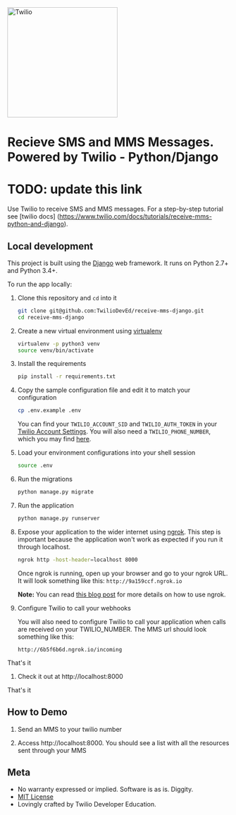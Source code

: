 <a href="https://www.twilio.com">
  <img src="https://static0.twilio.com/marketing/bundles/marketing/img/logos/wordmark-red.svg" alt="Twilio" width="250" />
</a>

# Recieve SMS and MMS Messages. Powered by Twilio - Python/Django

<!--
[![Build Status](https://travis-ci.org/TwilioDevEd/receive-mms-django.svg?branch=master)](https://travis-ci.org/TwilioDevEd/receive-mms-django)
-->

# TODO: update this link
Use Twilio to receive SMS and MMS messages. For a step-by-step tutorial see
[twilio docs] (https://www.twilio.com/docs/tutorials/receive-mms-python-and-django).

## Local development

This project is built using the [Django](https://www.djangoproject.com/) web
framework. It runs on Python 2.7+ and Python 3.4+.

To run the app locally:

1. Clone this repository and `cd` into it

   ```bash
   git clone git@github.com:TwilioDevEd/receive-mms-django.git
   cd receive-mms-django
   ```

1. Create a new virtual environment using
   [virtualenv](https://virtualenv.pypa.io/en/latest/)

   ```bash
   virtualenv -p python3 venv
   source venv/bin/activate
   ```

1. Install the requirements

   ```bash
   pip install -r requirements.txt
   ```

1. Copy the sample configuration file and edit it to match your configuration

   ```bash
   cp .env.example .env
   ```

   You can find your `TWILIO_ACCOUNT_SID` and `TWILIO_AUTH_TOKEN` in your
   [Twilio Account Settings](https://www.twilio.com/console).
   You will also need a `TWILIO_PHONE_NUMBER`, which you may find
   [here](https://www.twilio.com/console/phone-numbers/incoming).

1. Load your environment configurations into your shell session

   ```bash
   source .env
   ```

1. Run the migrations

   ```bash
   python manage.py migrate
   ```

1. Run the application

   ```bash
   python manage.py runserver
   ```

1. Expose your application to the wider internet using
   [ngrok](http://ngrok.com/). This step is important because the
   application won't work as expected if you run it through localhost.

   ```bash
   ngrok http -host-header=localhost 8000
   ```

   Once ngrok is running, open up your browser and go to your ngrok URL.
   It will look something like this: `http://9a159ccf.ngrok.io`

   **Note:** You can read
   [this blog post](https://www.twilio.com/blog/2015/09/6-awesome-reasons-to-use-ngrok-when-testing-webhooks.html)
   for more details on how to use ngrok.

1. Configure Twilio to call your webhooks

   You will also need to configure Twilio to call your application when calls
   are received on your TWILIO_NUMBER. The MMS url should look something
   like this:

   ```
   http://6b5f6b6d.ngrok.io/incoming
   ```

That's it

1. Check it out at http://localhost:8000

That's it

## How to Demo

1. Send an MMS to your twilio number

1. Access http://localhost:8000. You should see a list with all the resources
   sent through your MMS

## Meta

* No warranty expressed or implied. Software is as is. Diggity.
* [MIT License](http://www.opensource.org/licenses/mit-license.html)
* Lovingly crafted by Twilio Developer Education.

